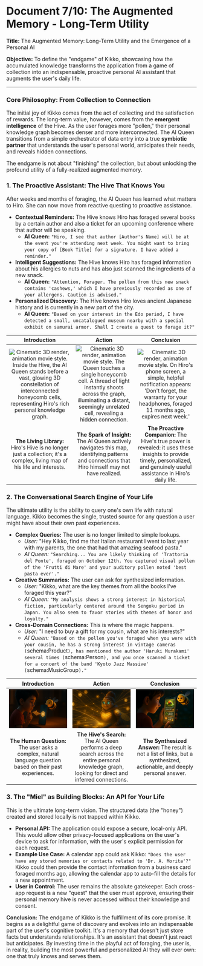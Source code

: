 # Document 7/10: The Augmented Memory - Long-Term Utility

**Title:** The Augmented Memory: Long-Term Utility and the Emergence of a Personal AI

**Objective:** To define the "endgame" of Kikko, showcasing how the accumulated knowledge transforms the application from a game of collection into an indispensable, proactive personal AI assistant that augments the user's daily life.

---

### **Core Philosophy: From Collection to Connection**

The initial joy of Kikko comes from the act of collecting and the satisfaction of rewards. The long-term value, however, comes from the **emergent intelligence** of the Hive. As the user forages more "pollen," their personal knowledge graph becomes denser and more interconnected. The AI Queen transitions from a simple orchestrator of data entry into a true **symbiotic partner** that understands the user's personal world, anticipates their needs, and reveals hidden connections.

The endgame is not about "finishing" the collection, but about unlocking the profound utility of a fully-realized augmented memory.

### **1. The Proactive Assistant: The Hive That Knows You**

After weeks and months of foraging, the AI Queen has learned what matters to Hiro. She can now move from reactive questing to proactive assistance.

*   **Contextual Reminders:** The Hive knows Hiro has foraged several books by a certain author and also a ticket for an upcoming conference where that author will be speaking.
    *   **AI Queen:** `"Hiro, I see that author [Author's Name] will be at the event you're attending next week. You might want to bring your copy of [Book Title] for a signature. I have added a reminder."`
*   **Intelligent Suggestions:** The Hive knows Hiro has foraged information about his allergies to nuts and has also just scanned the ingredients of a new snack.
    *   **AI Queen:** `"Attention, Forager. The pollen from this new snack contains 'cashews,' which I have previously recorded as one of your allergens. Caution is advised."`
*   **Personalized Discovery:** The Hive knows Hiro loves ancient Japanese history and is currently in a new part of the city.
    *   **AI Queen:** `"Based on your interest in the Edo period, I have detected a small, uncatalogued museum nearby with a special exhibit on samurai armor. Shall I create a quest to forage it?"`

| Introduction | Action | Conclusion |
| :---: | :---: | :---: |
| <img src="illustrations/longterm_intro.png" alt="Cinematic 3D render, animation movie style. Inside the Hive, the AI Queen stands before a vast, glowing 3D constellation of interconnected honeycomb cells, representing Hiro's rich personal knowledge graph."> | <img src="illustrations/longterm_action.png" alt="Cinematic 3D render, animation movie style. The Queen touches a single honeycomb cell. A thread of light instantly shoots across the graph, illuminating a distant, seemingly unrelated cell, revealing a hidden connection."> | <img src="illustrations/longterm_conclusion.png" alt="Cinematic 3D render, animation movie style. On Hiro's phone screen, a simple, helpful notification appears: 'Don't forget, the warranty for your headphones, foraged 11 months ago, expires next week.'"> |
| **The Living Library:** Hiro's Hive is no longer just a collection; it's a complex, living map of his life and interests. | **The Spark of Insight:** The AI Queen actively navigates this map, identifying patterns and connections that Hiro himself may not have realized. | **The Proactive Companion:** The Hive's true power is revealed: it uses these insights to provide timely, personalized, and genuinely useful assistance in Hiro's daily life. |

### **2. The Conversational Search Engine of Your Life**

The ultimate utility is the ability to query one's own life with natural language. Kikko becomes the single, trusted source for any question a user might have about their own past experiences.

*   **Complex Queries:** The user is no longer limited to simple lookups.
    *   *User:* "Hey Kikko, find me that Italian restaurant I went to last year with my parents, the one that had that amazing seafood pasta."
    *   *AI Queen:* `"Searching... You are likely thinking of 'Trattoria del Ponte', foraged on October 12th. You captured visual pollen of the 'Frutti di Mare' and your auditory pollen noted 'best pasta ever'."`
*   **Creative Summaries:** The user can ask for synthesized information.
    *   *User:* "Kikko, what are the key themes from all the books I've foraged this year?"
    *   *AI Queen:* `"My analysis shows a strong interest in historical fiction, particularly centered around the Sengoku period in Japan. You also seem to favor stories with themes of honor and loyalty."`
*   **Cross-Domain Connections:** This is where the magic happens.
    *   *User:* "I need to buy a gift for my cousin, what are his interests?"
    *   *AI Queen:* `"Based on the pollen you've foraged when you were with your cousin, he has a strong interest in vintage cameras (`schema:Product`), has mentioned the author 'Haruki Murakami' several times (`schema:Person`), and you once scanned a ticket for a concert of the band 'Kyoto Jazz Massive' (`schema:MusicGroup`)."`

| Introduction | Action | Conclusion |
| :---: | :---: | :---: |
| <img src="illustrations/query_intro.png" alt="Cinematic 3D render, animation movie style. Hiro speaks to his phone with a thoughtful expression. A glowing soundwave travels from him to the Hive icon."> | <img src="illustrations/query_action.png" alt="Cinematic 3D render, animation movie style. Inside the Hive, the Queen receives the query. The entire knowledge graph pulses as she rapidly searches for connections between multiple, disparate honeycomb cells."> | <img src="illustrations/query_conclusion.png" alt="Cinematic 3D render, animation movie style. The phone screen displays a beautiful, concise answer, presenting the three key pieces of information (camera, author, music) as neat data cards, providing the perfect gift ideas."> |
| **The Human Question:** The user asks a complex, natural language question based on their past experiences. | **The Hive's Search:** The AI Queen performs a deep search across the entire personal knowledge graph, looking for direct and inferred connections. | **The Synthesized Answer:** The result is not a list of links, but a synthesized, actionable, and deeply personal answer. |

### **3. The "Miel" as Building Blocks: An API for Your Life**

This is the ultimate long-term vision. The structured data (the "honey") created and stored locally is not trapped within Kikko.

*   **Personal API:** The application could expose a secure, local-only API. This would allow other privacy-focused applications on the user's device to ask for information, with the user's explicit permission for each request.
*   **Example Use Case:** A calendar app could ask Kikko: `"Does the user have any stored memories or contacts related to 'Dr. A. Morita'?"` Kikko could then provide the contact information from a business card foraged months ago, allowing the calendar app to auto-fill the details for a new appointment.
*   **User in Control:** The user remains the absolute gatekeeper. Each cross-app request is a new "quest" that the user must approve, ensuring their personal memory hive is never accessed without their knowledge and consent.

**Conclusion:**
The endgame of Kikko is the fulfillment of its core promise. It begins as a delightful game of discovery and evolves into an indispensable part of the user's cognitive toolkit. It's a memory that doesn't just store facts but understands relationships. It's an assistant that doesn't just react but anticipates. By investing time in the playful act of foraging, the user is, in reality, building the most powerful and personalized AI they will ever own: one that truly knows and serves them.